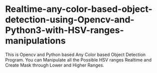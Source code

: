 # Realtime-any-color-based-object-detection-using-Opencv-and-Python3-with-HSV-ranges-manipulations
This is Opencv and Python based Any Color based Object Detection Program. You can Manipulate all the Possible HSV ranges Realtime and Create Mask through Lower and Higher Ranges.
